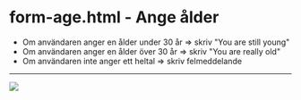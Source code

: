 # form-age.html - Ange ålder

- Om användaren anger en ålder under 30 år => skriv "You are still young"
- Om användaren anger en ålder över 30 år => skriv "You are really old"
- Om användaren inte anger ett heltal => skriv felmeddelande

---

![](img/form-age.png)


